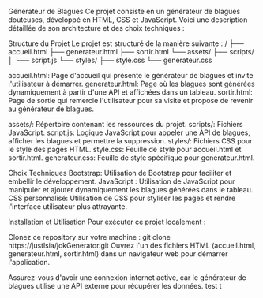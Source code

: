 Générateur de Blagues
Ce projet consiste en un générateur de blagues douteuses, développé en HTML, CSS et JavaScript. Voici une description détaillée de son architecture et des choix techniques :

Structure du Projet
Le projet est structuré de la manière suivante :
/
├── accueil.html
├── generateur.html
├── sortir.html
└── assets/
    ├── scripts/
    │   └── script.js
    └── styles/
        ├── style.css
        └── generateur.css
        
accueil.html: Page d'accueil qui présente le générateur de blagues et invite l'utilisateur à démarrer.
generateur.html: Page où les blagues sont générées dynamiquement à partir d'une API et affichées dans un tableau.
sortir.html: Page de sortie qui remercie l'utilisateur pour sa visite et propose de revenir au générateur de blagues.

assets/: Répertoire contenant les ressources du projet.
scripts/: Fichiers JavaScript.
script.js: Logique JavaScript pour appeler une API de blagues, afficher les blagues et permettre la suppression.
styles/: Fichiers CSS pour le style des pages HTML.
style.css: Feuille de style pour accueil.html et sortir.html.
generateur.css: Feuille de style spécifique pour generateur.html.

Choix Techniques
Bootstrap: Utilisation de Bootstrap pour faciliter et embellir le développement.
JavaScript : Utilisation de JavaScript pour manipuler et ajouter dynamiquement les blagues générées dans le tableau.
CSS personnalisé: Utilisation de CSS pour styliser les pages et rendre l'interface utilisateur plus attrayante.

Installation et Utilisation
Pour exécuter ce projet localement :

Clonez ce repository sur votre machine :
git clone https://justlsia/jokGenerator.git
Ouvrez l'un des fichiers HTML (accueil.html, generateur.html, sortir.html) dans un navigateur web pour démarrer l'application.

Assurez-vous d'avoir une connexion internet active, car le générateur de blagues utilise une API externe pour récupérer les données.
test
t
